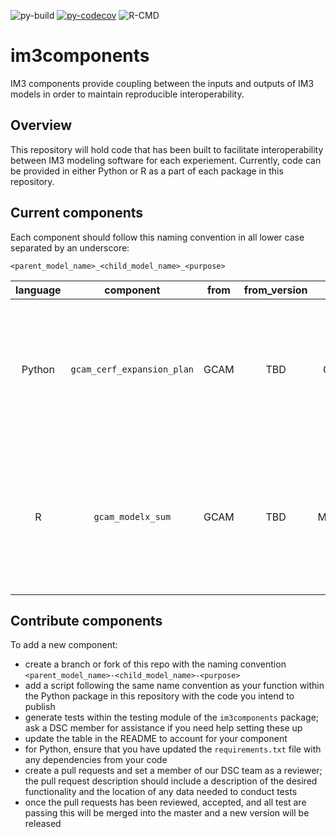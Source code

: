![py-build](https://github.com/IMMM-SFA/im3components/workflows/py-build/badge.svg) [![py-codecov](https://codecov.io/gh/IMMM-SFA/im3components/branch/main/graph/badge.svg)](https://codecov.io/gh/IMMM-SFA/im3components) ![R-CMD](https://github.com/IMMM-SFA/im3components/workflows/R-CMD/badge.svg)

# im3components
IM3 components provide coupling between the inputs and outputs of IM3 models in order to maintain reproducible interoperability.

## Overview
This repository will hold code that has been built to facilitate interoperability between IM3 modeling software for each experiement.  Currently, code can be provided in either Python or R as a part of each package in this repository.

## Current components
Each component should follow this naming convention in all lower case separated by an underscore:

`<parent_model_name>_<child_model_name>_<purpose>`

| language | component | from | from_version | to | to_version | description |
| :--: | :--: | :--: | :--: | :--: | :--: | -- |
| Python | `gcam_cerf_expansion_plan` | GCAM | TBD | CERF | TBD | converts a GCAM-USA electricity capacity expansion plan into the format needed for CERF's inputs. |
| R | `gcam_modelx_sum` | GCAM | TBD | ModelX | TBD | example function to represent data from GCAM being converted for some use by ModelX (fake model) |


## Contribute components
To add a new component:
 - create a branch or fork of this repo with the naming convention `<parent_model_name>-<child_model_name>-<purpose>`
 - add a script following the same name convention as your function within the Python package in this repository with the code you intend to publish
 - generate tests within the testing module of the `im3components` package; ask a DSC member for assistance if you need help setting these up
 - update the table in the README to account for your component
 - for Python, ensure that you have updated the `requirements.txt` file with any dependencies from your code
 - create a pull requests and set a member of our DSC team as a reviewer; the pull request description should include a description of the desired functionality and the location of any data needed to conduct tests
 - once the pull requests has been reviewed, accepted, and all test are passing this will be merged into the master and a new version will be released
